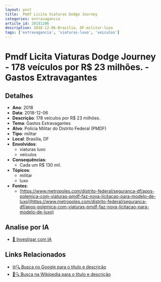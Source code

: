```yaml
---
layout: post
title:  Pmdf Licita Viaturas Dodge Journey
categories: extravagancia
article_id: 20181206
description: 2018-12-06-Brasília, DF-militar-luxo
tags: ['extravagancia', 'viaturas-luxo', 'veiculos']
---
```


# Pmdf Licita Viaturas Dodge Journey - 178 veículos por R$ 23 milhões. - Gastos Extravagantes

## Detalhes
- **Ano**: 2018
- **Data**: 2018-12-06
- **Descrição**: 178 veículos por R$ 23 milhões.
- **Tema**: Gastos Extravagantes
- **Alvo**: Polícia Militar do Distrito Federal (PMDF)
- **Tipo**: militar
- **Local**: Brasília, DF
- **Envolvidos**:
  - viaturas luxo
  - veículos
- **Consequências**:
  - Cada um R$ 130 mil.
- **Tópicos**:
  - militar
  - luxo
- **Fontes**:
  - [https://www.metropoles.com/distrito-federal/seguranca-df/apos-polemica-com-viaturas-pmdf-faz-nova-licitacao-para-modelo-de-luxo](https://www.metropoles.com/distrito-federal/seguranca-df/apos-polemica-com-viaturas-pmdf-faz-nova-licitacao-para-modelo-de-luxo)

## Analise por IA
- [🤖 Investigar com IA](https://www.perplexity.ai/search?q=%22gastos%20estravagantes%20departamento%20p%C3%BAblico%20Brasil%22%20Pmdf%20Licita%20Viaturas%20Dodge%20Journey%20178%20ve%C3%ADculos%20por%20R%24%2023%20milh%C3%B5es.%20Bras%C3%ADlia%2C%20DF%202018-12-06)

## Links Relacionados
- [🌐🔍 Busca no Google para o título e descrição](https://www.google.com/search?q=%22gastos%20estravagantes%20departamento%20p%C3%BAblico%20Brasil%22%20Pmdf%20Licita%20Viaturas%20Dodge%20Journey%20178%20ve%C3%ADculos%20por%20R%24%2023%20milh%C3%B5es.%20Bras%C3%ADlia%2C%20DF%202018-12-06)
- [📖🔍 Busca na Wikipedia para o título e descrição](https://pt.wikipedia.org/w/index.php?search=%22gastos%20estravagantes%20departamento%20p%C3%BAblico%20Brasil%22%20Pmdf%20Licita%20Viaturas%20Dodge%20Journey%20178%20ve%C3%ADculos%20por%20R%24%2023%20milh%C3%B5es.%20Bras%C3%ADlia%2C%20DF%202018-12-06)

